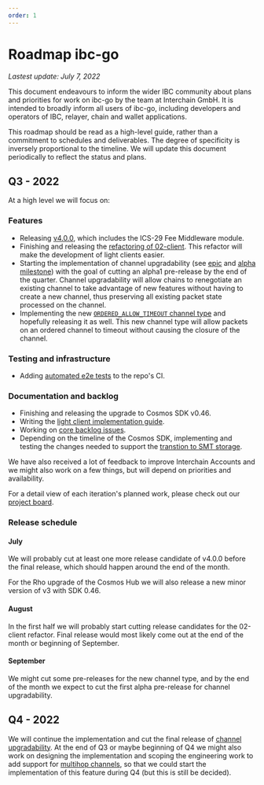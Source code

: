 ```yaml
---
order: 1
---
```


# Roadmap ibc-go

_Lastest update: July 7, 2022_

This document endeavours to inform the wider IBC community about plans and priorities for work on ibc-go by the team at Interchain GmbH. It is intended to broadly inform all users of ibc-go, including developers and operators of IBC, relayer, chain and wallet applications.

This roadmap should be read as a high-level guide, rather than a commitment to schedules and deliverables. The degree of specificity is inversely proportional to the timeline. We will update this document periodically to reflect the status and plans.

## Q3 - 2022

At a high level we will focus on:

### Features

- Releasing [v4.0.0](https://github.com/cosmos/ibc-go/milestone/26), which includes the ICS-29 Fee Middleware module.
- Finishing and releasing the [refactoring of 02-client](https://github.com/cosmos/ibc-go/milestone/16). This refactor will make the development of light clients easier.
- Starting the implementation of channel upgradability (see [epic](https://github.com/cosmos/ibc-go/issues/1599) and [alpha milestone](https://github.com/cosmos/ibc-go/milestone/29)) with the goal of cutting an alpha1 pre-release by the end of the quarter. Channel upgradability will allow chains to renegotiate an existing channel to take advantage of new features without having to create a new channel, thus preserving all existing packet state processed on the channel.
- Implementing the new [`ORDERED_ALLOW_TIMEOUT` channel type](https://github.com/cosmos/ibc-go/milestone/31) and hopefully releasing it as well. This new channel type will allow packets on an ordered channel to timeout without causing the closure of the channel.

### Testing and infrastructure

- Adding [automated e2e tests](https://github.com/cosmos/ibc-go/milestone/32) to the repo's CI.

### Documentation and backlog

- Finishing and releasing the upgrade to Cosmos SDK v0.46.
- Writing the [light client implementation guide](https://github.com/cosmos/ibc-go/issues/59).
- Working on [core backlog issues](https://github.com/cosmos/ibc-go/milestone/28).
- Depending on the timeline of the Cosmos SDK, implementing and testing the changes needed to support the [transtion to SMT storage](https://github.com/cosmos/ibc-go/milestone/21).

We have also received a lot of feedback to improve Interchain Accounts and we might also work on a few things, but will depend on priorities and availability.

For a detail view of each iteration's planned work, please check out our [project board](https://github.com/orgs/cosmos/projects/7).

### Release schedule

#### **July**

We will probably cut at least one more release candidate of v4.0.0 before the final release, which should happen around the end of the month. 

For the Rho upgrade of the Cosmos Hub we will also release a new minor version of v3 with SDK 0.46.

#### **August**

In the first half we will probably start cutting release candidates for the 02-client refactor. Final release would most likely come out at the end of the month or beginning of September.

#### **September**

We might cut some pre-releases for the new channel type, and by the end of the month we expect to cut the first alpha pre-release for channel upgradability.

## Q4 - 2022

We will continue the implementation and cut the final release of [channel upgradability](https://github.com/cosmos/ibc/blob/master/spec/core/ics-004-channel-and-packet-semantics/UPGRADES.md). At the end of Q3 or maybe beginning of Q4 we might also work on designing the implementation and scoping the engineering work to add support for [multihop channels](https://github.com/cosmos/ibc/pull/741/files), so that we could start the implementation of this feature during Q4 (but this is still be decided).
